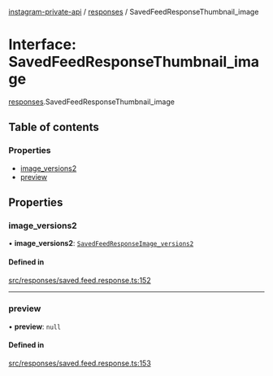 [instagram-private-api](../../README.md) / [responses](../../modules/responses.md) / SavedFeedResponseThumbnail_image

# Interface: SavedFeedResponseThumbnail\_image

[responses](../../modules/responses.md).SavedFeedResponseThumbnail_image

## Table of contents

### Properties

- [image\_versions2](SavedFeedResponseThumbnail_image.md#image_versions2)
- [preview](SavedFeedResponseThumbnail_image.md#preview)

## Properties

### image\_versions2

• **image\_versions2**: [`SavedFeedResponseImage_versions2`](SavedFeedResponseImage_versions2.md)

#### Defined in

[src/responses/saved.feed.response.ts:152](https://github.com/Nerixyz/instagram-private-api/blob/b3351b9/src/responses/saved.feed.response.ts#L152)

___

### preview

• **preview**: ``null``

#### Defined in

[src/responses/saved.feed.response.ts:153](https://github.com/Nerixyz/instagram-private-api/blob/b3351b9/src/responses/saved.feed.response.ts#L153)
